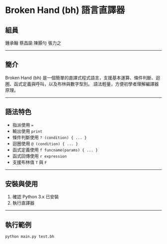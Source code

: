 # Broken Hand (bh) 語言直譯器

## 組員
鍾承翰 蔡昌諭 陳顥勻 張力之

---

## 簡介
Broken Hand (bh) 是一個簡單的直譯式程式語言，支援基本運算、條件判斷、迴圈、函式定義與呼叫，以及布林與數字型別。
語法輕量，方便初學者理解編譯器原理。

---

## 語法特色
- 指派使用 `=`
- 輸出使用 `print`
- 條件判斷使用 `? (condition) { ... }`
- 迴圈使用 `@ (condition) { ... }`
- 函式定義使用 `f funcname(params) { ... }`
- 函式回傳使用 `r expression`
- 支援布林值 `T` 與 `F`

---

## 安裝與使用
1. 確認 Python 3.x 已安裝
2. 執行直譯器

---

## 執行範例

```bash
python main.py test.bh


